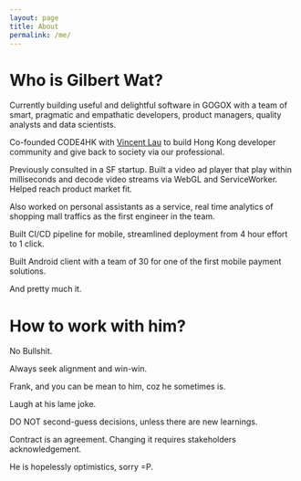 ```yaml
---
layout: page
title: About
permalink: /me/
---
```

# Who is Gilbert Wat?

Currently building useful and delightful software in GOGOX with a team of smart, pragmatic and empathatic developers, product managers, quality analysts and data scientists.

Co-founded CODE4HK with [Vincent Lau](https://github.com/vincentlaucy) to build Hong Kong developer community and give back to society via our professional.

Previously consulted in a SF startup. Built a video ad player that play within milliseconds and decode video streams via WebGL and ServiceWorker. Helped reach product market fit.

Also worked on personal assistants as a service, real time analytics of shopping mall traffics as the first engineer in the team.

Built CI/CD pipeline for mobile, streamlined deployment from 4 hour effort to 1 click.

Built Android client with a team of 30 for one of the first mobile payment solutions.

And pretty much it.

# How to work with him?

No Bullshit.

Always seek alignment and win-win.

Frank, and you can be mean to him, coz he sometimes is.

Laugh at his lame joke.

DO NOT second-guess decisions, unless there are new learnings.

Contract is an agreement. Changing it requires stakeholders acknowledgement.

He is hopelessly optimistics, sorry =P.
